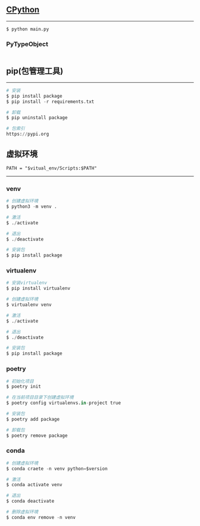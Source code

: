 ## **[CPython](https://www.python.org)**
---
```
$ python main.py
```

### **PyTypeObject**
```
```

## **pip(包管理工具)** 
---
```python
# 安装
$ pip install package
$ pip install -r requirements.txt

# 卸载
$ pip uninstall package

# 包索引
https://pypi.org
```

## **虚拟环境**
```
PATH = "$vitual_env/Scripts:$PATH"
```
---
### **venv**
```python
# 创建虚拟环境
$ python3 -m venv .

# 激活
$ ./activate

# 退出
$ ./deactivate

# 安装包
$ pip install package
```

### **virtualenv**
```python
# 安装virtualenv
$ pip install virtualenv

# 创建虚拟环境
$ virtualenv venv

# 激活
$ ./activate

# 退出
$ ./deactivate

# 安装包
$ pip install package
```

### **poetry**
```python
# 初始化项目
$ poetry init

# 在当前项目目录下创建虚拟环境
$ poetry config virtualenvs.in-project true

# 安装包
$ poetry add package

# 卸载包
$ poetry remove package
```

### **conda**
```python
# 创建虚拟环境
$ conda craete -n venv python=$version

# 激活
$ conda activate venv

# 退出
$ conda deactivate

# 删除虚拟环境
$ conda env remove -n venv
```